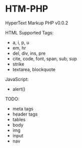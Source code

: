 HTM-PHP
======

HyperText Markup PHP v0.0.2


HTML Supported Tags:

- a, i, p, u
- em, hr
- del, div, ins, pre
- cite, code, font, span, sub, sup
- strike
- textarea, blockquote

JavaScript:

- alert()


TODO:

- meta tags
- header tags
- tables
- body
- img
- input 
- nav